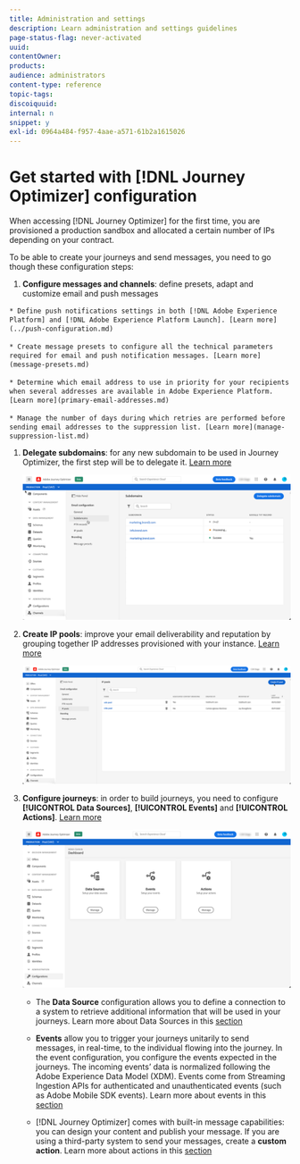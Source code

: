 ```yaml
---
title: Administration and settings
description: Learn administration and settings guidelines
page-status-flag: never-activated
uuid: 
contentOwner:
products:
audience: administrators
content-type: reference
topic-tags: 
discoiquuid:
internal: n
snippet: y
exl-id: 0964a484-f957-4aae-a571-61b2a1615026
---
```


# Get started with [!DNL Journey Optimizer] configuration

When accessing [!DNL Journey Optimizer] for the first time, you are provisioned a production sandbox and allocated a certain number of IPs depending on your contract.

To be able to create your journeys and send messages, you need to go though these configuration steps:

1. **Configure messages and channels**: define presets, adapt and customize email and push messages
<!--
    * Understand push notification flow. [Learn more](../push-gs.md)
-->
    
    * Define push notifications settings in both [!DNL Adobe Experience Platform] and [!DNL Adobe Experience Platform Launch]. [Learn more](../push-configuration.md)

    * Create message presets to configure all the technical parameters required for email and push notification messages. [Learn more](message-presets.md)

    * Determine which email address to use in priority for your recipients when several addresses are available in Adobe Experience Platform. [Learn more](primary-email-addresses.md)

    * Manage the number of days during which retries are performed before sending email addresses to the suppression list. [Learn more](manage-suppression-list.md)

1. **Delegate subdomains**: for any new subdomain to be used in Journey Optimizer, the first step will be to delegate it. [Learn more](about-subdomain-delegation.md)

    ![](../assets/subdomain.png)

1. **Create IP pools**: improve your email deliverability and reputation by grouping together IP addresses provisioned with your instance. [Learn more](ip-pools.md)

    ![](../assets/ip-pool.png)

1. **Configure journeys**: in order to build journeys, you need to configure **[!UICONTROL Data Sources]**, **[!UICONTROL Events]** and **[!UICONTROL Actions]**. [Learn more](about-data-sources-events-actions.md)

    ![](../assets/admin-menu.png)

    * The **Data Source** configuration allows you to define a connection to a system to retrieve additional information that will be used in your journeys. Learn more about Data Sources in this [section](../datasource/about-data-sources.md)

    * **Events** allow you to trigger your journeys unitarily to send messages, in real-time, to the individual flowing into the journey. In the event configuration, you configure the events expected in the journeys. The incoming events’ data is normalized following the Adobe Experience Data Model (XDM). Events come from Streaming Ingestion APIs for authenticated and unauthenticated events (such as Adobe Mobile SDK events). Learn more about events in this [section](../event/about-events.md)
    
    * [!DNL Journey Optimizer] comes with built-in message capabilities: you can design your content and publish your message. If you are using a third-party system to send your messages, create a **custom action**. Learn more about actions in this [section](../action/action.md)